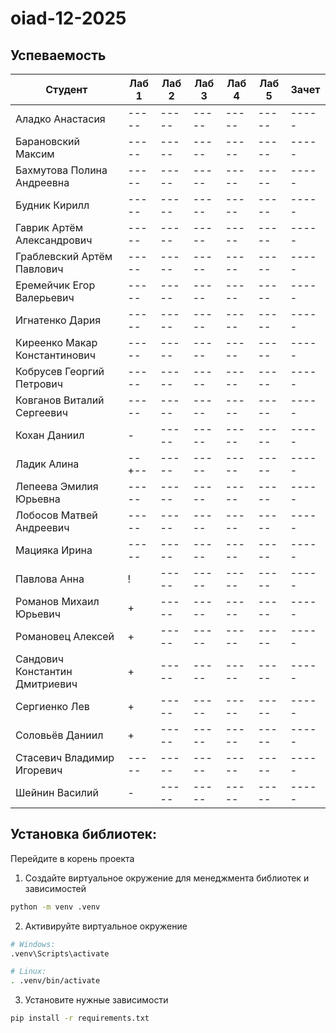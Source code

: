# oiad-12-2025

## Успеваемость

| Студент                        | Лаб 1 | Лаб 2 | Лаб 3 | Лаб 4 | Лаб 5 | Зачет |
| ------------------------------ | ----- | ----- | ----- | ----- | ----- | ----- |
| Аладко Анастасия               | ----- | ----- | ----- | ----- | ----- | ----- |
| Барановский Максим             | ----- | ----- | ----- | ----- | ----- | ----- |
| Бахмутова Полина Андреевна     | ----- | ----- | ----- | ----- | ----- | ----- |
| Будник Кирилл                  | ----- | ----- | ----- | ----- | ----- | ----- |
| Гаврик Артём Александрович     | ----- | ----- | ----- | ----- | ----- | ----- |
| Граблевский Артём Павлович     | ----- | ----- | ----- | ----- | ----- | ----- |
| Еремейчик Егор Валерьевич      | ----- | ----- | ----- | ----- | ----- | ----- |
| Игнатенко Дария                | ----- | ----- | ----- | ----- | ----- | ----- |
| Киреенко Макар Константинович  | ----- | ----- | ----- | ----- | ----- | ----- |
| Кобрусев Георгий Петрович      | ----- | ----- | ----- | ----- | ----- | ----- |
| Ковганов Виталий Сергеевич     | ----- | ----- | ----- | ----- | ----- | ----- |
| Кохан Даниил                   |   -   | ----- | ----- | ----- | ----- | ----- |
| Ладик Алина                    | --+-- | ----- | ----- | ----- | ----- | ----- |
| Лепеева Эмилия Юрьевна         | ----- | ----- | ----- | ----- | ----- | ----- |
| Лобосов Матвей Андреевич       | ----- | ----- | ----- | ----- | ----- | ----- |
| Мацияка Ирина                  | ----- | ----- | ----- | ----- | ----- | ----- |
| Павлова Анна                   |   !   | ----- | ----- | ----- | ----- | ----- |
| Романов Михаил Юрьевич         |   +   | ----- | ----- | ----- | ----- | ----- |
| Романовец Алексей              |   +   | ----- | ----- | ----- | ----- | ----- |
| Сандович Константин Дмитриевич |   +   | ----- | ----- | ----- | ----- | ----- |
| Сергиенко Лев                  |   +   | ----- | ----- | ----- | ----- | ----- |
| Соловьёв Даниил                |   +   | ----- | ----- | ----- | ----- | ----- |
| Стасевич Владимир Игоревич     | ----- | ----- | ----- | ----- | ----- | ----- |
| Шейнин Василий                 |   -   | ----- | ----- | ----- | ----- | ----- |


## Установка библиотек:

Перейдите в корень проекта
1. Создайте виртуальное окружение для менеджмента библиотек и зависимостей
```bash
python -m venv .venv
```
2. Активируйте виртуальное окружение
```bash
# Windows:
.venv\Scripts\activate

# Linux:
. .venv/bin/activate
```
3. Установите нужные зависимости
```bash
pip install -r requirements.txt
```
